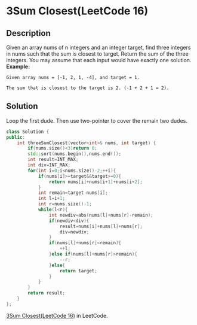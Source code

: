 # 3Sum Closest(LeetCode 16)  
## Description
Given an array nums of n integers and an integer target, find three integers in nums such that the sum is closest to target. Return the sum of the three integers. You may assume that each input would have exactly one solution. 
__Example:__  
```
Given array nums = [-1, 2, 1, -4], and target = 1.

The sum that is closest to the target is 2. (-1 + 2 + 1 = 2).
```
## Solution
Loop the first dude. Then use two-pointer to cover the remain two dudes.
```cpp
class Solution {
public:
    int threeSumClosest(vector<int>& nums, int target) {
        if(nums.size()<3)return 0;
        std::sort(nums.begin(),nums.end());
        int result=INT_MAX;
        int div=INT_MAX;
        for(int i=0;i<nums.size()-2;++i){
            if(nums[i]>=target&&target>=0){
                return nums[i]+nums[i+1]+nums[i+2];
            }
            int remain=target-nums[i];
            int l=i+1;
            int r=nums.size()-1;
            while(l<r){
                int newdiv=abs(nums[l]+nums[r]-remain);
                if(newdiv<div){
                    result=nums[i]+nums[l]+nums[r];
                    div=newdiv;
                }
                if(nums[l]+nums[r]<remain){
                    ++l;
                }else if(nums[l]+nums[r]>remain){
                    --r;
                }else{
                    return target;
                }
            }
        }
        return result;
    }
};
```
[3Sum Closest(LeetCode 16)](https://leetcode.com/problems/3sum-closest/) in LeetCode.